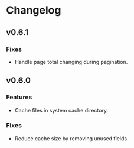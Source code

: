 # Changelog

## v0.6.1

### Fixes

* Handle page total changing during pagination.

## v0.6.0

### Features

* Cache files in system cache directory.

### Fixes

* Reduce cache size by removing unused fields.

